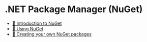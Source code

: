 # .NET Package Manager (NuGet)

*   [🔧 Introduction to NuGet](overview.md)
*   [🔧 Using NuGet](using.md)
*   [🔧 Creating your own NuGet packages](packaging.md)